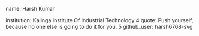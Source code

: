 name: Harsh Kumar

institution: Kalinga Institute Of Industrial Technology 
4
quote: Push yourself, because no one else is going to do it for you. 
5
github_user: harsh6768-svg
